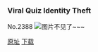 ### Viral Quiz Identity Theft
No.2388
![图片不见了~~~](https://imgs.xkcd.com/comics/viral_quiz_identity_theft.png)

[原址](https://xkcd.com//2388) [下载](https://imgs.xkcd.com/comics/viral_quiz_identity_theft.png)

